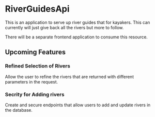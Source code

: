 # RiverGuidesApi
This is an application to serve up river guides that for kayakers. This can currently will just give back all the rivers but more to follow.

There will be a separate frontend application to consume this resource.

## Upcoming Features

### Refined Selection of Rivers
Allow the user to refine the rivers that are returned with different parameters in the request.

### Secrity for Adding rivers
Create and secure endpoints that allow users to add and update rivers in the database.


